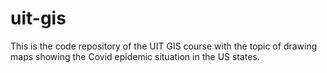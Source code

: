 # uit-gis
This is the code repository of the UIT GIS course with the topic of drawing maps showing the Covid epidemic situation in the US states.
